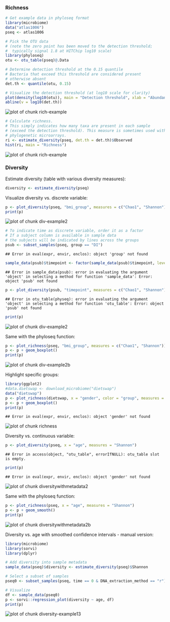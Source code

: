 
### Richness 


```r
# Get example data in phyloseq format
library(microbiome)
data("atlas1006")
pseq <- atlas1006

# Pick the OTU data
# (note the zero point has been moved to the detection threshold;
#  typically signal 1.8 at HITChip log10 scale)
library(phyloseq)
otu <- otu_table(pseq)@.Data

# Determine detection threshold at the 0.15 quantile
# Bacteria that exceed this threshold are considered present
# otherwise absent
det.th <- quantile(otu, 0.15)

# Visualize the detection threshold (at log10 scale for clarity)
plot(density(log10(otu)), main = "Detection threshold", xlab = "Abundance (Log10)", ylab = "Frequency")
abline(v = log10(det.th))
```

![plot of chunk rich-example](figure/rich-example-1.png)

```r
# Calculate richness.
# This simply indicates how many taxa are present in each sample
# (exceed the detection threshold). This measure is sometimes used with
# phylogenetic microarrays.
ri <- estimate_diversity(pseq, det.th = det.th)$Observed
hist(ri, main = "Richness")
```

![plot of chunk rich-example](figure/rich-example-2.png)


### Diversity 

Estimate diversity (table with various diversity measures):


```r
diversity <- estimate_diversity(pseq)
```

Visualize diversity vs. discrete variable:


```r
p <- plot_diversity(pseq, "bmi_group", measures = c("Chao1", "Shannon"))
print(p)
```

![plot of chunk div-example2](figure/div-example2-1.png)

```r
# To indicate time as discrete variable, order it as a factor
# If a subject column is available in sample data
# the subjects will be indicated by lines across the groups
psub <- subset_samples(pseq, group == "DI")
```

```
## Error in eval(expr, envir, enclos): object 'group' not found
```

```r
sample_data(psub)$timepoint <- factor(sample_data(psub)$timepoint, levels = sort(unique(sample_data(psub)$timepoint)))
```

```
## Error in sample_data(psub): error in evaluating the argument 'object' in selecting a method for function 'sample_data': Error: object 'psub' not found
```

```r
p <- plot_diversity(psub, "timepoint", measures = c("Chao1", "Shannon"))
```

```
## Error in otu_table(physeq): error in evaluating the argument 'object' in selecting a method for function 'otu_table': Error: object 'psub' not found
```

```r
print(p)
```

![plot of chunk div-example2](figure/div-example2-2.png)

Same with the phyloseq function:


```r
p <- plot_richness(pseq, "bmi_group", measures = c("Chao1", "Shannon"))
p <- p + geom_boxplot()
print(p)
```

![plot of chunk div-example2b](figure/div-example2b-1.png)


Highlight specific groups:


```r
library(ggplot2)
#data.dietswap <- download_microbiome("dietswap")
data("dietswap")
p <- plot_richness(dietswap, x = "gender", color = "group", measures = c("Shannon", "Simpson")) 
p <- p + geom_boxplot()
print(p)
```

```
## Error in eval(expr, envir, enclos): object 'gender' not found
```

![plot of chunk richness](figure/richness-1.png)

Diversity vs. continuous variable:


```r
p <- plot_diversity(pseq, x = "age", measures = "Shannon")
```

```
## Error in access(object, "otu_table", errorIfNULL): otu_table slot is empty.
```

```r
print(p)
```

```
## Error in eval(expr, envir, enclos): object 'gender' not found
```

![plot of chunk diversitywithmetadata2](figure/diversitywithmetadata2-1.png)

Same with the phyloseq function:


```r
p <- plot_richness(pseq, x = "age", measures = "Shannon")
p <- p + geom_smooth()
print(p)
```

![plot of chunk diversitywithmetadata2b](figure/diversitywithmetadata2b-1.png)


Diversity vs. age with smoothed confidence intervals - manual version:


```r
library(microbiome)
library(sorvi)
library(dplyr)

# Add diversity into sample metadata
sample_data(pseq)$diversity <- estimate_diversity(pseq)$Shannon

# Select a subset of samples
pseq0 <- subset_samples(pseq, time == 0 & DNA_extraction_method == "r")

# Visualize
df <- sample_data(pseq0)
p <- sorvi::regression_plot(diversity ~ age, df)
print(p)
```

![plot of chunk diversity-example13](figure/diversity-example13-1.png)


